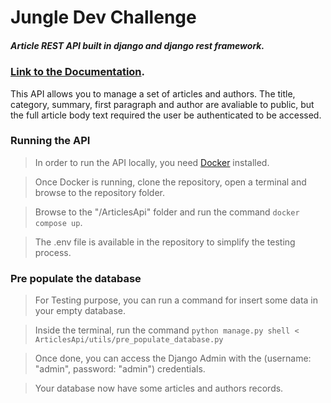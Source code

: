 # Jungle Dev Challenge

##### Article REST API built in django and django rest framework.


### [Link to the Documentation](https://documenter.getpostman.com/view/11867976/Tzz7Mx1M).

This API allows you to manage a set of articles and authors.
The title, category, summary, first paragraph and author are avaliable to public, but the full article body text required the user be authenticated to be accessed.

### Running the API

> In order to run the API locally, you need [Docker](https://docs.docker.com) installed.

> Once Docker is running, clone the repository, open a terminal and browse to the repository folder.

> Browse to the "/ArticlesApi" folder and run the command ` docker compose up `.

> The .env file is available in the repository to simplify the testing process. 



### Pre populate the database

> For Testing purpose, you can run a command for insert some data in your empty database.

> Inside the terminal, run the command ` python manage.py shell < ArticlesApi/utils/pre_populate_database.py `

> Once done, you can access the Django Admin with the (username: "admin", password: "admin") credentials.

> Your database now have some articles and authors records.





